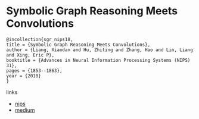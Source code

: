 # Symbolic Graph Reasoning Meets Convolutions

```
@incollection{sgr_nips18,
title = {Symbolic Graph Reasoning Meets Convolutions},
author = {Liang, Xiaodan and Hu, Zhiting and Zhang, Hao and Lin, Liang and Xing, Eric P},
booktitle = {Advances in Neural Information Processing Systems (NIPS) 31},
pages = {1853--1863},
year = {2018}
}
```

links
- [nips](https://nips.cc/Conferences/2018/Schedule?showEvent=11198)
- [medium](https://medium.com/@Petuum/symbolic-graph-reasoning-meets-convolutions-neurips-2018-fa23cad37de6)

